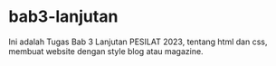 # bab3-lanjutan
Ini adalah Tugas Bab 3 Lanjutan PESILAT 2023, tentang html dan css, membuat website dengan style blog atau magazine.
